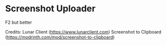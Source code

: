 # Screenshot Uploader

F2 but better

Credits:
Lunar Client (https://www.lunarclient.com)
Screenshot to Clipboard (https://modrinth.com/mod/screenshot-to-clipboard)
